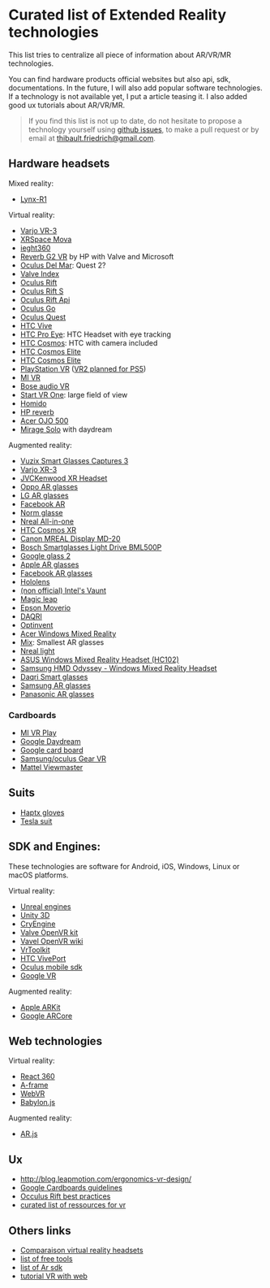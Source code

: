 # Curated list of Extended Reality technologies

This list tries to centralize all piece of information about AR/VR/MR technologies.

You can find hardware products official websites but also api, sdk, documentations.
In the future, I will also add popular software technologies. If a technology is not available yet,
I put a article teasing it. I also added good ux tutorials about AR/VR/MR.

> If you find this list is not up to date, do not hesitate to propose a technology yourself using [github issues](https://github.com/friedrith/ux-research/issues), to make a pull request or by email at thibault.friedrich@gmail.com.

## Hardware headsets

Mixed reality:

- [Lynx-R1](https://lynx-r.com/)

Virtual reality:

- [Varjo VR-3](https://varjo.com/products/vr-3/)
- [XRSpace Mova](https://www.xrspace.io/us/mova)
- [ieght360](https://www.eight360.com/)
- [Reverb G2 VR](https://www8.hp.com/us/en/vr/reverb-g2-vr-headset.html) by HP
  with Valve and Microsoft
- [Oculus Del Mar](https://uploadvr.com/oculus-del-mar-quest-2/): Quest 2?
- [Valve Index](https://store.steampowered.com/valveindex)
- [Oculus Rift](https://www.oculus.com/rift/)
- [Oculus Rift S](https://www.oculus.com/rift-s/)
- [Oculus Rift Api](https://developer.oculus.com/)
- [Oculus Go](https://www.oculus.com/go/)
- [Oculus Quest](https://www.oculus.com/quest/)
- [HTC Vive](https://www.vive.com/)
- [HTC Pro Eye](https://www.vive.com/fr/pro-eye/): HTC Headset with eye tracking
- [HTC Cosmos](https://www.vive.com/fr/cosmos/): HTC with camera included
- [HTC Cosmos
  Elite](https://www.vive.com/ca-fr/product/vive-cosmos-elite/features/)
- [HTC Cosmos
  Elite](https://www.vive.com/ca-fr/product/vive-cosmos-play/overview/)
- [PlayStation VR](https://www.playstation.com/fr-fr/explore/playstation-vr/)
  ([VR2 planned for PS5](https://www.bloomberg.com/news/articles/2020-02-14/sony-is-struggling-with-playstation-5-price-due-to-costly-parts))
- [MI VR](http://www.mi.com/en/mivr/)
- [Bose audio VR](https://www.bose.com/en_us/products/wearables/frames.html)
- [Start VR One](https://www.starvr.com/products/): large field of view
- [Homido](https://homido.com)
- [HP reverb](https://www8.hp.com/us/en/workstations/mixed-reality-headset/index.html?jumpid=in_r11260_us/en/psg/vr_ready_workstations/productmodule-mixed-reality-headset-learn-more)
- [Acer OJO 500](https://www.acer.com/ac/en/US/content/series/acerojo500)
- [Mirage Solo](https://www.lenovo.com/us/en/daydreamvr) with daydream

Augmented reality:

- [­­Vuzix Smart Glasses Captures 3](https://www.prnewswire.com/news-releases/vuzix-next-generation-smart-glasses-captures-3-ces-2021-innovation-awards-for-outstanding-design-and-engineering-301198635.html)
- [Varjo XR-3](https://varjo.com/products/xr-3/)
- [JVCKenwood XR Headset](https://www.roadtovr.com/jvc-enterprise-xr-120-fov-5k-resolution/)
- [Oppo AR glasses](https://www.roadtovr.com/oppo-ar-glasses-2021-release/)
- [LG AR glasses](https://gadgets.ndtv.com/wearables/news/lg-ar-glasses-lightweight-design-launch-2021-report-2266919)
- [Facebook AR](https://www.facebook.com/TechAtFacebook/videos/2986830764764825/)
- [Norm glasse](https://www.normglasses.com/)
- [Nreal All-in-one](https://venturebeat.com/2020/03/10/nreal-unveils-all-in-one-light-enterprise-ar-headset-for-q4-2020/)
- [HTC Cosmos XR](https://www.vive.com/ca-fr/product/vive-cosmos-xr/)
- [Canon MREAL Display MD-20](https://www.roadtovr.com/canon-mreal-display-md-20-ar-mr/)
- [Bosch Smartglasses Light Drive
  BML500P](https://www.bosch-sensortec.com/products/optical-microsystems/smartglasses-light-drive/)
- [Google glass 2](https://www.google.com/glass/start/)
- [Apple AR glasses](https://www.macworld.co.uk/news/apple/apple-ar-glasses-3601447/)
- [Facebook AR glasses](https://www.theverge.com/2019/9/25/20883706/facebook-ar-glasses-prototypes-live-maps-announce-oc6)
- [Hololens](https://www.microsoft.com/hololens)
- [(non official) Intel's Vaunt](https://www.theverge.com/2018/2/5/16966530/intel-vaunt-smart-glasses-announced-ar-video)
- [Magic leap](https://www.magicleap.com/)
- [Epson Moverio](https://www.epson.fr/products/see-through-mobile-viewer/moverio-bt-300)
- [DAQRI](https://daqri.com/)
- [Optinvent](http://www.optinvent.com/)
- [Acer Windows Mixed Reality](https://www.acer.com/ac/en/US/content/series/wmr)
- [Mix](https://www.kickstarter.com/projects/805968217/mix-the-smallest-ar-glasses-with-immersive-96fov?ref=category&ref=discovery): Smallest AR glasses
- [Nreal light](https://www.nreal.ai/)
- [ASUS Windows Mixed Reality Headset (HC102)](https://www.asus.com/us/Headset/ASUS-Windows-Mixed-Reality-Headset-HC102)
- [Samsung HMD Odyssey - Windows Mixed Reality Headset](https://www.samsung.com/us/computing/hmd/windows-mixed-reality/xe800zaa-hc1us-xe800zaa-hc1us/)
- [Daqri Smart glasses](https://daqri.com/products/smart-glasses/)
- [Samsung AR glasses](https://techcrunch.com/2020/01/06/samsung-hints-at-ar-ambitions-shows-off-prototype-glasses/)
- [Panasonic AR glasses](https://vrscout.com/news/ces-2020-panasonic-hdr-vr-glasses/)

### Cardboards

- [MI VR Play](http://www.mi.com/en/mivr1c/)
- [Google Daydream](https://vr.google.com/daydream/)
- [Google card board](https://store.google.com/product/google_cardboard)
- [Samsung/oculus Gear VR](http://www.samsung.com/fr/gearvr/)
- [Mattel Viewmaster](http://www.view-master.com/en-us)

## Suits

- [Haptx gloves](https://haptx.com/)
- [Tesla suit](https://teslasuit.io/)

## SDK and Engines:

These technologies are software for Android, iOS, Windows, Linux or macOS platforms.

Virtual reality:

- [Unreal engines](https://www.unrealengine.com/en-US/what-is-unreal-engine-4)
- [Unity 3D](https://unity3d.com)
- [CryEngine](https://www.cryengine.com/user/registration)
- [Valve OpenVR kit](https://github.com/ValveSoftware/openvr)
- [Vavel OpenVR wiki](https://developer.valvesoftware.com/wiki/SteamVR)
- [VrToolkit](https://vrtoolkit.readme.io/)
- [HTC VivePort](https://developer.viveport.com/documents/sdk/en/download.html)
- [Oculus mobile sdk](https://developer.oculus.com/documentation/mobilesdk/latest/concepts/book-intro/)
- [Google VR](https://developers.google.com/vr/)

Augmented reality:

- [Apple ARKit](https://developer.apple.com/arkit/)
- [Google ARCore](https://developers.google.com/ar/discover/)

## Web technologies

Virtual reality:

- [React 360](https://facebook.github.io/react-360/)
- [A-frame](https://aframe.io/)
- [WebVR](https://webvr.info)
- [Babylon.js](https://www.babylonjs.com/)

Augmented reality:

- [AR.js](https://github.com/jeromeetienne/AR.js)

## Ux

- http://blog.leapmotion.com/ergonomics-vr-design/
- [Google Cardboards guidelines](https://designguidelines.withgoogle.com/cardboard/)
- [Occulus Rift best practices](https://developer.oculus.com/design/latest/concepts/book-bp/)
- [curated list of ressources for vr](https://www.uxofvr.com/)

## Others links

- [Comparaison virtual reality headsets](https://en.wikipedia.org/wiki/Comparison_of_virtual_reality_headsets)
- [list of free tools](https://makezine.com/2016/03/24/makers-introduction-vr-best-software-tools-free/)
- [list of Ar sdk](https://thinkmobiles.com/blog/best-ar-sdk-review/)
- [tutorial VR with web](https://medium.com/@uiuxlab/5-web-vr-frameworks-to-help-developers-build-interesting-design-b4a03197f1f5)
